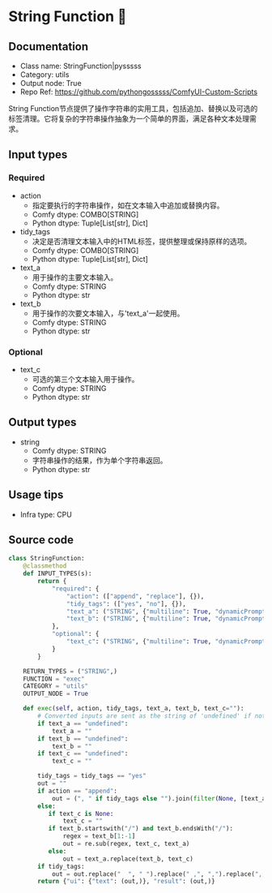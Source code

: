 # String Function 🐍
## Documentation
- Class name: StringFunction|pysssss
- Category: utils
- Output node: True
- Repo Ref: https://github.com/pythongosssss/ComfyUI-Custom-Scripts

String Function节点提供了操作字符串的实用工具，包括追加、替换以及可选的标签清理。它将复杂的字符串操作抽象为一个简单的界面，满足各种文本处理需求。

## Input types
### Required
- action
    - 指定要执行的字符串操作，如在文本输入中追加或替换内容。
    - Comfy dtype: COMBO[STRING]
    - Python dtype: Tuple[List[str], Dict]
- tidy_tags
    - 决定是否清理文本输入中的HTML标签，提供整理或保持原样的选项。
    - Comfy dtype: COMBO[STRING]
    - Python dtype: Tuple[List[str], Dict]
- text_a
    - 用于操作的主要文本输入。
    - Comfy dtype: STRING
    - Python dtype: str
- text_b
    - 用于操作的次要文本输入，与'text_a'一起使用。
    - Comfy dtype: STRING
    - Python dtype: str

### Optional
- text_c
    - 可选的第三个文本输入用于操作。
    - Comfy dtype: STRING
    - Python dtype: str

## Output types
- string
    - Comfy dtype: STRING
    - 字符串操作的结果，作为单个字符串返回。
    - Python dtype: str

## Usage tips
- Infra type: CPU
<!-- - Common nodes:
    - [CLIPTextEncode](../../Comfy/Nodes/CLIPTextEncode.md) -->

## Source code
```python
class StringFunction:
    @classmethod
    def INPUT_TYPES(s):
        return {
            "required": {
                "action": (["append", "replace"], {}),
                "tidy_tags": (["yes", "no"], {}),
                "text_a": ("STRING", {"multiline": True, "dynamicPrompts": False}),
                "text_b": ("STRING", {"multiline": True, "dynamicPrompts": False}),
            },
            "optional": {
                "text_c": ("STRING", {"multiline": True, "dynamicPrompts": False})
            }
        }

    RETURN_TYPES = ("STRING",)
    FUNCTION = "exec"
    CATEGORY = "utils"
    OUTPUT_NODE = True

    def exec(self, action, tidy_tags, text_a, text_b, text_c=""):
        # Converted inputs are sent as the string of 'undefined' if not connected
        if text_a == "undefined":
            text_a = ""
        if text_b == "undefined":
            text_b = ""
        if text_c == "undefined":
            text_c = ""

        tidy_tags = tidy_tags == "yes"
        out = ""
        if action == "append":
            out = (", " if tidy_tags else "").join(filter(None, [text_a, text_b, text_c]))
        else:
           if text_c is None:
               text_c = ""
           if text_b.startswith("/") and text_b.endsWith("/"):
               regex = text_b[1:-1]
               out = re.sub(regex, text_c, text_a)
           else:
               out = text_a.replace(text_b, text_c)
        if tidy_tags:
            out = out.replace("  ", " ").replace(" ,", ",").replace(",,", ",").replace(",,", ",")
        return {"ui": {"text": (out,)}, "result": (out,)}